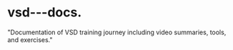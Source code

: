 # vsd---docs.
"Documentation of VSD training journey including video summaries, tools, and exercises."
